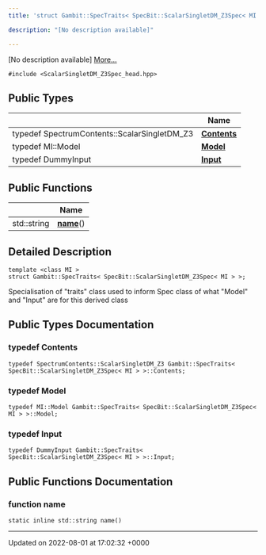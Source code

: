 ```yaml
---
title: 'struct Gambit::SpecTraits< SpecBit::ScalarSingletDM_Z3Spec< MI > >'

description: "[No description available]"

---
```









[No description available] [More...](#detailed-description)


`#include <ScalarSingletDM_Z3Spec_head.hpp>`

## Public Types

|                | Name           |
| -------------- | -------------- |
| typedef SpectrumContents::ScalarSingletDM_Z3 | **[Contents](/documentation/code/classes/structgambit_1_1spectraits_3_01specbit_1_1scalarsingletdm__z3spec_3_01mi_01_4_01_4/#typedef-contents)**  |
| typedef MI::Model | **[Model](/documentation/code/classes/structgambit_1_1spectraits_3_01specbit_1_1scalarsingletdm__z3spec_3_01mi_01_4_01_4/#typedef-model)**  |
| typedef DummyInput | **[Input](/documentation/code/classes/structgambit_1_1spectraits_3_01specbit_1_1scalarsingletdm__z3spec_3_01mi_01_4_01_4/#typedef-input)**  |

## Public Functions

|                | Name           |
| -------------- | -------------- |
| std::string | **[name](/documentation/code/classes/structgambit_1_1spectraits_3_01specbit_1_1scalarsingletdm__z3spec_3_01mi_01_4_01_4/#function-name)**() |

## Detailed Description

```
template <class MI >
struct Gambit::SpecTraits< SpecBit::ScalarSingletDM_Z3Spec< MI > >;
```


Specialisation of "traits" class used to inform Spec<T> class of what "Model" and "Input" are for this derived class 

## Public Types Documentation

### typedef Contents

```
typedef SpectrumContents::ScalarSingletDM_Z3 Gambit::SpecTraits< SpecBit::ScalarSingletDM_Z3Spec< MI > >::Contents;
```


### typedef Model

```
typedef MI::Model Gambit::SpecTraits< SpecBit::ScalarSingletDM_Z3Spec< MI > >::Model;
```


### typedef Input

```
typedef DummyInput Gambit::SpecTraits< SpecBit::ScalarSingletDM_Z3Spec< MI > >::Input;
```


## Public Functions Documentation

### function name

```
static inline std::string name()
```


-------------------------------

Updated on 2022-08-01 at 17:02:32 +0000